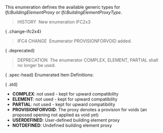 ﻿This enumeration defines the available generic types for _IfcBuildingElementProxy_ or _IfcBuildingElementProxyType_.

> HISTORY&nbsp; New enumeration IFC2x3

{ .change-ifc2x4}
> IFC4 CHANGE&nbsp; Enumerator PROVISIONFORVOID added.

{ .deprecated}
> DEPRECATION&nbsp; The enumerator COMPLEX, ELEMENT, PARTIAL shall no longer be used.

{ .spec-head}
Enumerated Item Definitions:

{ .std}
* **COMPLEX**: not used - kept for upward compatibility
* **ELEMENT**: not used - kept for upward compatibility
* **PARTIAL**: not used - kept for upward compatibility
* **PROVISIONFORVOID**: The proxy denotes a provision for voids (an proposed opening not applied as void yet)
* **USERDEFINED**: User-defined building element proxy
* **NOTDEFINED**: Undefined building element proxy
